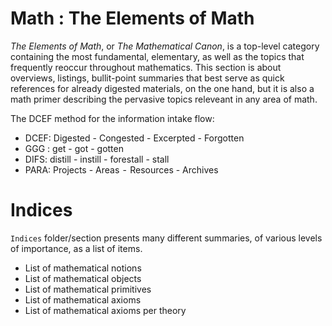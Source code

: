 # Math : The Elements of Math

*The Elements of Math*, or *The Mathematical Canon*, is a top-level category containing the most fundamental, elementary, as well as the topics that frequently reoccur throughout mathematics. This section is about overviews, listings, bullit-point summaries that best serve as quick references for already digested materials, on the one hand, but it is also a math primer describing the pervasive topics releveant in any area of math.





The DCEF method for the information intake flow:
* DCEF: Digested - Congested - Excerpted - Forgotten
* GGG : get - got - gotten
* DIFS: distill - instill - forestall - stall
* PARA: Projects - Areas  -  Resources - Archives


# Indices

`Indices` folder/section presents many different summaries, of various levels of importance, as a list of items.

- List of mathematical notions
- List of mathematical objects
- List of mathematical primitives
- List of mathematical axioms
- List of mathematical axioms per theory
